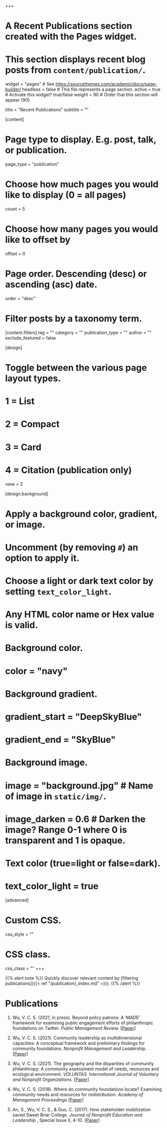+++
# A Recent Publications section created with the Pages widget.
# This section displays recent blog posts from `content/publication/`.

widget = "pages"  # See https://sourcethemes.com/academic/docs/page-builder/
headless = false  # This file represents a page section.
active = true  # Activate this widget? true/false
weight = 90  # Order that this section will appear (90).

title = "Recent Publications"
subtitle = ""

[content]
  # Page type to display. E.g. post, talk, or publication.
  page_type = "publication"
  
  # Choose how much pages you would like to display (0 = all pages)
  count = 5
  
  # Choose how many pages you would like to offset by
  offset = 0

  # Page order. Descending (desc) or ascending (asc) date.
  order = "desc"

  # Filter posts by a taxonomy term.
  [content.filters]
    tag = ""
    category = ""
    publication_type = ""
    author = ""
    exclude_featured = false
  
[design]
  # Toggle between the various page layout types.
  #   1 = List
  #   2 = Compact
  #   3 = Card
  #   4 = Citation (publication only)
  view = 2
  
[design.background]
  # Apply a background color, gradient, or image.
  #   Uncomment (by removing `#`) an option to apply it.
  #   Choose a light or dark text color by setting `text_color_light`.
  #   Any HTML color name or Hex value is valid.
    
  # Background color.
  # color = "navy"
  
  # Background gradient.
  # gradient_start = "DeepSkyBlue"
  # gradient_end = "SkyBlue"
  
  # Background image.
  # image = "background.jpg"  # Name of image in `static/img/`.
  # image_darken = 0.6  # Darken the image? Range 0-1 where 0 is transparent and 1 is opaque.

  # Text color (true=light or false=dark).
  # text_color_light = true  
  
[advanced]
 # Custom CSS. 
 css_style = ""
 
 # CSS class.
 css_class = ""
+++

{{% alert note %}}
Quickly discover relevant content by [filtering publications]({{< ref "/publication/_index.md" >}}).
{{% /alert %}}

# Publications
1.	Wu, V. C. S. (2021, in press). Beyond policy patrons: A ‘MADE’ framework for examining public engagement efforts of philanthropic foundations on Twitter. <i>Public Management Review.</i> [[Paper]](https://www.tandfonline.com/doi/abs/10.1080/14719037.2021.1982328)

2.	Wu, V. C. S. (2021). Community leadership as multidimensional capacities: A conceptual framework and preliminary findings for community foundations. <i>Nonprofit Management and Leadership.</i> [[Paper]](https://onlinelibrary.wiley.com/doi/epdf/10.1002/nml.21467)

3.	Wu, V. C. S. (2021). The geography and the disparities of community philanthropy: A community assessment model of needs, resources and ecological environment. <i>VOLUNTAS. International Journal of Voluntary and Nonprofit Organizations.</i> [[Paper]](link.springer.com/content/pdf/10.1007/s11266-019-00180-x.pdf)

4.	Wu, V. C. S. (2018). Where do community foundations locate? Examining community needs and resources for redistribution. <i>Academy of Management Proceedings </i> [[Paper]](https://journals.aom.org/doi/abs/10.5465/AMBPP.2018.12266abstract)

5.	An, S., Wu, V. C. S., & Guo, C. (2017). How stakeholder mobilization saved Sweet Briar College. <i>Journal of Nonprofit Education and Leadership </i>, Special Issue II, 4-10. [[Paper]](https://www.researchgate.net/profile/Viviana_Chiu_Sik_Wu/publication/333250880_How_Stakeholder_Mobilization_Saved_Sweet_Briar_College/links/5d83bf3ca6fdcc8fd6f7904d/How-Stakeholder-Mobilization-Saved-Sweet-Briar-College.pdf)
